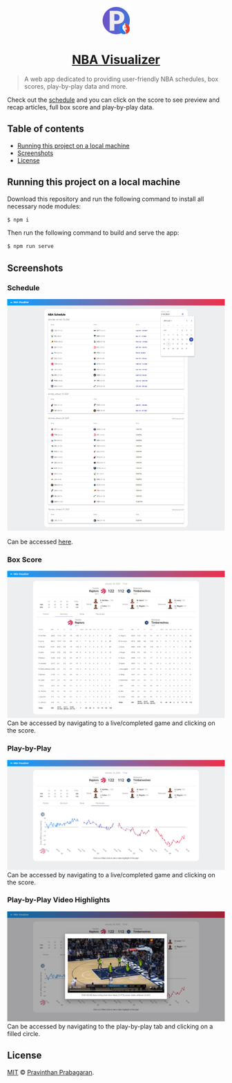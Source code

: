 <p align="center">
  <a href="https://nba.pravinthan.com">
    <img src="src/assets/icons/icon-512x512.png" alt="NBA Visualizer" width="12.5%" height="12.5%" />
  </a>
</p>

<h1 align="center">
  <a href="https://nba.pravinthan.com">NBA Visualizer</a>
</h1>

> A web app dedicated to providing user-friendly NBA schedules, box scores, play-by-play data and more.

Check out the [schedule](https://nba.pravinthan.com/#/schedule) and you can click on the score to see preview and recap articles, full box score and play-by-play data.

## Table of contents

* [Running this project on a local machine](#running-this-project-on-a-local-machine)
* [Screenshots](#screenshots)
* [License](#license)

## Running this project on a local machine

Download this repository and run the following command to install all necessary node modules:

```sh
$ npm i
```

Then run the following command to build and serve the app:

```sh
$ npm run serve
```

## Screenshots

### Schedule
<img src="src/assets/screenshots/schedule.png" alt="Schedule" />

Can be accessed [here](https://nba.pravinthan.com/#/schedule).

### Box Score
<img src="src/assets/screenshots/box-score.png" alt="Box Score" />
Can be accessed by navigating to a live/completed game and clicking on the score.

### Play-by-Play
<img src="src/assets/screenshots/play-by-play.png" alt="Play-by-Play" />
Can be accessed by navigating to a live/completed game and clicking on the score.

### Play-by-Play Video Highlights
<img src="src/assets/screenshots/play-by-play-video.png" alt="Play-by-Play Video Highlights" />
Can be accessed by navigating to the play-by-play tab and clicking on a filled circle.

## License

[MIT](./LICENSE) &copy; [Pravinthan Prabagaran](https://pravinthan.com).
